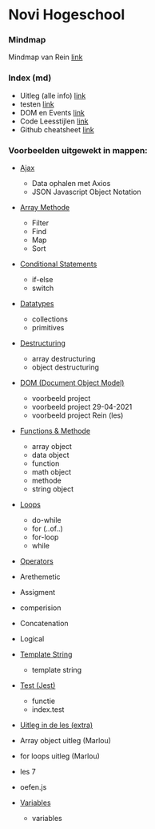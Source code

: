 # Novi Hogeschool

### Mindmap
 Mindmap van Rein [link](https://whimsical.com/javascript-GfJUDLr1ordnWDQSVdeh3T)

### Index (md)
* Uitleg (alle info) [link](https://github.com/Maarten86M/javascript-oefenbestand/blob/master/uitleg.md)
* testen [link](https://github.com/Maarten86M/javascript-oefenbestand/blob/master/testen.md)
* DOM en Events [link](https://github.com/Maarten86M/javascript-oefenbestand/blob/master/DOM-en-events.md)
* Code Leesstijlen [link](https://github.com/Maarten86M/javascript-oefenbestand/blob/master/code-lees-stylen.md)
* Github cheatsheet [link](https://github.com/Maarten86M/javascript-oefenbestand/blob/master/Github-CheatSheet.md)

### Voorbeelden uitgewekt in mappen: 
* [Ajax](https://github.com/Maarten86M/javascript-oefenbestand/tree/master/AJAX)
  * Data ophalen met Axios
  * JSON Javascript Object Notation
    
* [Array Methode](https://github.com/Maarten86M/javascript-oefenbestand/tree/master/Array%20methoden%20(filter%2C%20find%2C%20map%2C%20sort))
  * Filter
  * Find
  * Map
  * Sort
    
* [Conditional Statements](https://github.com/Maarten86M/javascript-oefenbestand/tree/master/Conditional%20statements)
  * if-else
  * switch
    
* [Datatypes](https://github.com/Maarten86M/javascript-oefenbestand/tree/master/Datatypes)
  * collections
  * primitives
    
* [Destructuring](https://github.com/Maarten86M/javascript-oefenbestand/tree/master/Destructuring)
  * array destructuring
  * object destructuring
    
* [DOM (Document Object Model)](https://github.com/Maarten86M/javascript-oefenbestand/tree/master/DOM%20(Document%20Object%20Model))
  * voorbeeld project
  * voorbeeld project 29-04-2021
  * voorbeeld project Rein (les)
    
* [Functions & Methode](https://github.com/Maarten86M/javascript-oefenbestand/tree/master/Functions%20%26%20Methode)
  * array object
  * data object
  * function 
  * math object
  * methode
  * string object
    
* [Loops ](https://github.com/Maarten86M/javascript-oefenbestand/tree/master/Loops)
  * do-while
  * for (..of..)
  * for-loop
  * while
    
*  [Operators](https://github.com/Maarten86M/javascript-oefenbestand/tree/master/Operators)
  * Arethemetic
  * Assigment
  * comperision
  * Concatenation
  * Logical
    
* [Template String](https://github.com/Maarten86M/javascript-oefenbestand/tree/master/Template%20String)
  * template string
    
* [Test (Jest) ](https://github.com/Maarten86M/javascript-oefenbestand/tree/master/test)
  * functie
  * index.test
    
*  [Uitleg in de les (extra) ](https://github.com/Maarten86M/javascript-oefenbestand/tree/master/Uitleg%20in%20de%20les)
  * Array object uitleg (Marlou)
  * for loops uitleg (Marlou)
  * les 7
  * oefen.js
    
* [Variables ](https://github.com/Maarten86M/javascript-oefenbestand/tree/master/Variables)
  * variables
